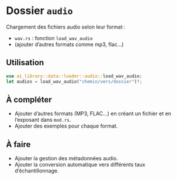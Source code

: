 # Dossier `audio`

Chargement des fichiers audio selon leur format :
- `wav.rs` : fonction `load_wav_audio`
- (ajouter d’autres formats comme mp3, flac…)

## Utilisation

```rust
use ai_library::data::loader::audio::load_wav_audio;
let audios = load_wav_audio("chemin/vers/dossier")?;
```

## À compléter

- Ajouter d’autres formats (MP3, FLAC…) en créant un fichier et en l’exposant dans `mod.rs`.
- Ajouter des exemples pour chaque format.

## À faire

- Ajouter la gestion des métadonnées audio.
- Ajouter la conversion automatique vers différents taux d’échantillonnage.
